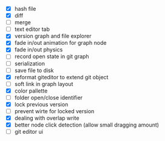 - [x] hash file
- [x] diff
- [ ] merge
- [ ] text editor tab
- [x] version graph and file explorer
- [x] fade in/out animation for graph node
- [x] fade in/out physics
- [ ] record open state in git graph
- [ ] serialization
- [ ] save file to disk
- [x] reformat giteditor to extend git object
- [ ] soft link in graph layout
- [x] color pallette
- [ ] folder open/close identifier
- [x] lock previous version
- [ ] prevent wirte for locked version
- [x] dealing with overlap write
- [x] better node click detection (allow small dragging amount)
- [ ] git editor ui